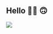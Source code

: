 ## Hello 👋🏻 🙃

<!-- [![Suryo's wakatime stats](https://github-readme-stats.vercel.app/api/wakatime?username=theoyrus&custom_title=My%20Wakatime%20Coding%20Stats&langs_count=25&layout=compact&theme=transparent)](https://wakatime.com/@theoyrus) -->

<!-- [![Suryo's wakatime stats](https://wakatime.com/share/@theoyrus/f2691542-eee8-40ff-a206-fbb4585f7af5.svg)](https://wakatime.com/@theoyrus) -->

<a href="https://wakatime.com"><img src="https://wakatime.com/share/@theoyrus/3d04732a-caa0-4b2f-b968-65eac487a858.png" /></a>
